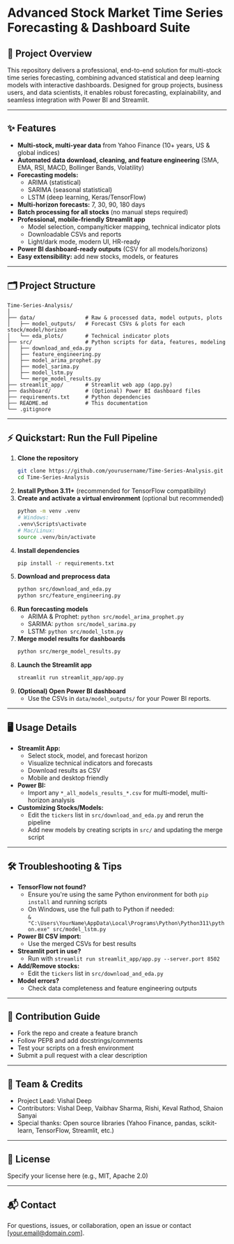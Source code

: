 # Advanced Stock Market Time Series Forecasting & Dashboard Suite

## 🚀 Project Overview
This repository delivers a professional, end-to-end solution for multi-stock time series forecasting, combining advanced statistical and deep learning models with interactive dashboards. Designed for group projects, business users, and data scientists, it enables robust forecasting, explainability, and seamless integration with Power BI and Streamlit.

---

## ✨ Features
- **Multi-stock, multi-year data** from Yahoo Finance (10+ years, US & global indices)
- **Automated data download, cleaning, and feature engineering** (SMA, EMA, RSI, MACD, Bollinger Bands, Volatility)
- **Forecasting models:**
  - ARIMA (statistical)
  - SARIMA (seasonal statistical)
  - LSTM (deep learning, Keras/TensorFlow)
- **Multi-horizon forecasts:** 7, 30, 90, 180 days
- **Batch processing for all stocks** (no manual steps required)
- **Professional, mobile-friendly Streamlit app**
  - Model selection, company/ticker mapping, technical indicator plots
  - Downloadable CSVs and reports
  - Light/dark mode, modern UI, HR-ready
- **Power BI dashboard-ready outputs** (CSV for all models/horizons)
- **Easy extensibility:** add new stocks, models, or features

---

## 🗂️ Project Structure
```
Time-Series-Analysis/
│
├── data/                # Raw & processed data, model outputs, plots
│   ├── model_outputs/   # Forecast CSVs & plots for each stock/model/horizon
│   └── eda_plots/       # Technical indicator plots
├── src/                 # Python scripts for data, features, modeling
│   ├── download_and_eda.py
│   ├── feature_engineering.py
│   ├── model_arima_prophet.py
│   ├── model_sarima.py
│   ├── model_lstm.py
│   └── merge_model_results.py
├── streamlit_app/       # Streamlit web app (app.py)
├── dashboard/           # (Optional) Power BI dashboard files
├── requirements.txt     # Python dependencies
├── README.md            # This documentation
└── .gitignore
```

---

## ⚡ Quickstart: Run the Full Pipeline
1. **Clone the repository**
   ```sh
   git clone https://github.com/yourusername/Time-Series-Analysis.git
   cd Time-Series-Analysis
   ```
2. **Install Python 3.11+** (recommended for TensorFlow compatibility)
3. **Create and activate a virtual environment** (optional but recommended)
   ```sh
   python -m venv .venv
   # Windows:
   .venv\Scripts\activate
   # Mac/Linux:
   source .venv/bin/activate
   ```
4. **Install dependencies**
   ```sh
   pip install -r requirements.txt
   ```
5. **Download and preprocess data**
   ```sh
   python src/download_and_eda.py
   python src/feature_engineering.py
   ```
6. **Run forecasting models**
   - ARIMA & Prophet: `python src/model_arima_prophet.py`
   - SARIMA: `python src/model_sarima.py`
   - LSTM: `python src/model_lstm.py`
7. **Merge model results for dashboards**
   ```sh
   python src/merge_model_results.py
   ```
8. **Launch the Streamlit app**
   ```sh
   streamlit run streamlit_app/app.py
   ```
9. **(Optional) Open Power BI dashboard**
   - Use the CSVs in `data/model_outputs/` for your Power BI reports.

---

## 🖥️ Usage Details
- **Streamlit App:**
  - Select stock, model, and forecast horizon
  - Visualize technical indicators and forecasts
  - Download results as CSV
  - Mobile and desktop friendly
- **Power BI:**
  - Import any `*_all_models_results_*.csv` for multi-model, multi-horizon analysis
- **Customizing Stocks/Models:**
  - Edit the `tickers` list in `src/download_and_eda.py` and rerun the pipeline
  - Add new models by creating scripts in `src/` and updating the merge script

---

## 🛠️ Troubleshooting & Tips
- **TensorFlow not found?**
  - Ensure you're using the same Python environment for both `pip install` and running scripts
  - On Windows, use the full path to Python if needed:  
    `& "C:\Users\YourName\AppData\Local\Programs\Python\Python311\python.exe" src/model_lstm.py`
- **Power BI CSV import:**
  - Use the merged CSVs for best results
- **Streamlit port in use?**
  - Run with `streamlit run streamlit_app/app.py --server.port 8502`
- **Add/Remove stocks:**
  - Edit the `tickers` list in `src/download_and_eda.py`
- **Model errors?**
  - Check data completeness and feature engineering outputs

---

## 🤝 Contribution Guide
- Fork the repo and create a feature branch
- Follow PEP8 and add docstrings/comments
- Test your scripts on a fresh environment
- Submit a pull request with a clear description

---

## 👥 Team & Credits
- Project Lead: Vishal Deep
- Contributors: Vishal Deep, Vaibhav Sharma, Rishi, Keval Rathod, Shaion Sanyai
- Special thanks: Open source libraries (Yahoo Finance, pandas, scikit-learn, TensorFlow, Streamlit, etc.)

---

## 📄 License
Specify your license here (e.g., MIT, Apache 2.0)

---

## 📬 Contact
For questions, issues, or collaboration, open an issue or contact [your.email@domain.com]. 
